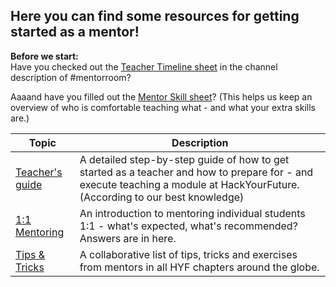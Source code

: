 ## Here you can find some resources for getting started as a mentor!

**Before we start:** <br>
Have you checked out the [Teacher Timeline sheet](https://docs.google.com/spreadsheets/d/1uYSzLetZxhIUIlpk0Si3KgQ9I1-yniif37-Te_7X4j8/edit?usp=sharing) in the channel description of #mentorroom? <p>
Aaaand have you filled out the [Mentor Skill sheet](https://docs.google.com/spreadsheets/d/1bvagz2DZkV44Hb5a0eATC7tip34o_F496FKVzzmjQGU/edit?usp=sharing)? (This helps us keep an overview of who is comfortable teaching what - and what your extra skills are.)


| Topic | Description | 
| -------------------- | -------------| 
|[Teacher's guide](/step-by-step-guide.md)| A detailed step-by-step guide of how to get started as a teacher and how to prepare for - and execute teaching a module at HackYourFuture. (According to our best knowledge)|
|[1:1 Mentoring](/1-1-mentoring.md)| An introduction to mentoring individual students 1:1 - what's expected, what's recommended? Answers are in here.|
| [Tips & Tricks](https://github.com/HackYourFuture/teaching_tips_tricks)| A collaborative list of tips, tricks and exercises from mentors in all HYF chapters around the globe.
